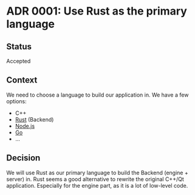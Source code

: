 # ADR 0001: Use Rust as the primary language

## Status

Accepted

## Context

We need to choose a language to build our application in. We have a few options:

- C++
- [Rust](https://www.rust-lang.org) (Backend)
- [Node.js](https://nodejs.org/en/)
- [Go](https://golang.org)
- ...

## Decision

We will use Rust as our primary language to build the Backend (engine + server) in.
Rust seems a good alternative to rewrite the original C++/Qt application.
Especially for the engine part, as it is a lot of low-level code.
